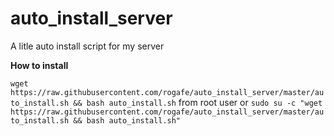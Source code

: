 # auto_install_server
A litle auto install script for my server

__How to install__

`wget https://raw.githubusercontent.com/rogafe/auto_install_server/master/auto_install.sh && bash auto_install.sh` from root user 
or  `sudo su -c "wget https://raw.githubusercontent.com/rogafe/auto_install_server/master/auto_install.sh && bash auto_install.sh"`
